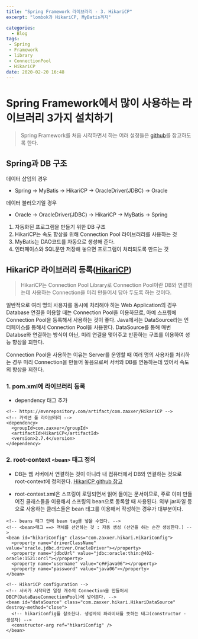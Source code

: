 ```yaml
---
title: "Spring Framework 라이브러리 - 3. HikariCP"
excerpt: "lombok과 HikariCP, MyBatis까지"

categories:
  - Blog
tags:
 - Spring
 - Framework
 - library
 - ConnectionPool
 - HikariCP
date: 2020-02-20 16:48
---
```


# Spring Framework에서 많이 사용하는 라이브러리 3가지 설치하기

> Spring Framework를 처음 시작하면서 하는 여러 설정들은 [github](https://github.com/angelica127/SpringFramwork/)를 참고하도록 한다.

## Spring과 DB 구조

데이터 삽입의 경우

- Spring → MyBatis → HikariCP → OracleDriver(JDBC) → Oracle

데이터 불러오기일 경우

- Oracle → OracleDriver(JDBC) → HikariCP → MyBatis → Spring

1. 자동화된 프로그램을 만들기 위한 DB 구조
1. HikariCP는 속도 향상을 위해 Connection Pool 라이브러리를 사용하는 것
1. MyBatis는 DAO코드를 자동으로 생성해 준다.
1. 인터페이스와 SQL문만 저장해 놓으면 프로그램이 처리되도록 만드는 것

## HikariCP 라이브러리 등록([HikariCP](https://github.com/brettwooldridge/HikariCP))

> HikariCP는 Connection Pool Library로 Connection Pool이란 DB와 연결하는데 사용하는 Connection을 미리 만들어서 담아 두도록 하는 것이다.

일반적으로 여러 명의 사용자를 동시에 처리해야 하는 Web Application의 경우 Database 연결을 이용할 때는 Connection Pool을 이용하므로, 아예 스프링에 Connection Pool을 등록해서 사용하는 것이 좋다. Java에서는 DataSource라는 인터페이스를 통해서 Connection Pool을 사용한다. DataSource를 통해 매번 Databse와 연결하는 방식이 아닌, 미리 연결을 맺어주고 반환하는 구조를 이용하여 성능 향상을 꾀한다.

Connection Pool을 사용하는 이유는 Server를 운영할 때 여러 명의 사용자를 처리하는 경우 미리 Connection을 만들어 놓음으로써 서버와 DB를 연동하는데 있어서 속도의 향상을 꾀한다.

### 1. pom.xml에 라이브러리 등록

- dependency 태그 추가

```
<!-- https://mvnrepository.com/artifact/com.zaxxer/HikariCP -->
<!-- 커넥션 풀 라이브러리 -->
<dependency>
  <groupId>com.zaxxer</groupId>
  <artifactId>HikariCP</artifactId>
  <version>2.7.4</version>
</dependency>
```

### 2. root-context `<bean>` 태그 정의

- DB는 웹 서버에서 연결하는 것이 아니라 내 컴퓨터에서 DB와 연결하는 것으로 root-context에 정의한다. [HikariCP github 참고](github.com/brettwooldridge/HikariCP#configuration-knobs-baby)

- root-context.xml은 스프링이 로딩되면서 읽어 들이는 문서이므로, 주로 이미 만들어진 클래스들을 이용해서 스프링의 bean으로 동록할 때 사용된다. 외부 jar파일 등으로 사용하는 클래스들은 bean 태그를 이용해서 작성하는 경우가 대부분이다.

```
<!-- beans 태그 안에 bean tag를 넣을 수있다. -->
<!-- <bean>태그 ==> 객체를 선언하는 것 : 자동 생성 (선언을 하는 순간 생성한다.) -->
<bean id="hikariConfig" class="com.zaxxer.hikari.HikariConfig">
  <property name="driverClassName" value="oracle.jdbc.driver.OracleDriver"></property>
  <property name="jdbcUrl" value="jdbc:oracle:thin:@402-oracle:1521:orcl"></property>
  <property name="username" value="c##java06"></property>
  <property name="password" value="java06"></property>
</bean>

<!-- HikariCP configuration -->
<!-- 서버가 시작되면 일정 개수의 Connection을 만들어서 DBCP(DataBaseConnectionPool)에 넣어둔다. -->
<bean id="dataSource" class="com.zaxxer.hikari.HikariDataSource" destroy-method="close">
  <!-- hikariConfig를 참조한다. 생성자의 파라미터를 뜻하는 태그(constructor - 생성자) -->
  <constructor-arg ref="hikariConfig" />
</bean>
```
